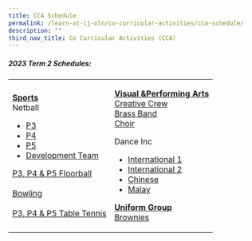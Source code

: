 ```yaml
---
title: CCA Schedule
permalink: /learn-at-ij-oln/co-curricular-activities/cca-schedule/
description: ""
third_nav_title: Co Curricular Activities (CCA)
---
```

<h5>2023 Term 2 Schedules:</h5>
<table>
<tbody>
<tr>
<td>
<p><strong><u>Sports<br></u></strong>Netball</p>
<ul>
<li><a href="/files/2023CCASchedules/T3/T2 - P3 Netball.pdf" target="_blank" rel="noopener">P3</a></li>
<li><a href="/files/2023CCASchedules/T3/T2 - P4 Netball_r1.pdf" target="_blank" rel="noopener">P4</a></li>
<li><a href="/files/2023CCASchedules/T3/T2 - P5 Netball_r1.pdf" target="_blank" rel="noopener">P5</a></li>

<li><a href="/files/2023CCASchedules/T3/T2 - Netball Developmental Team.pdf" target="_blank" rel="noopener">Development Team</a></li>
</ul>
<p><a href="/files/2023CCASchedules/T3/T2 - P3, P4 &amp; P5 Floorball_r1.pdf" target="_blank" rel="noopener">P3, P4 &amp; P5 Floorball</a><br><br>
	<a href="/files/2023CCASchedules/T3/2023OLN_0270A - CCA Schedule 2023 T3 - Bowling.pdf" target="_blank" rel="noopener">Bowling</a><br><br>
	<a href="/files/2023CCASchedules/T3/T2 - Table Tennis_r1.pdf" target="_blank" rel="noopener">P3, P4 &amp;  P5 Table Tennis</a></p>
</td>
<td>
<p><strong><u>Visual &amp;Performing Arts<br></u></strong><a href="/files/2023CCASchedules/T3/T2 - Creative Crew_r1.pdf" target="_blank" rel="noopener">Creative Crew</a><br>
	<a href="/files/2023CCASchedules/T3/T2 - Brass Band_r1.pdf" target="_blank" rel="noopener">Brass Band</a><br>
	<a href="/files/2023CCASchedules/T3/T2 - Choir.pdf" target="_blank" rel="noopener">Choir</a></p>
<p>Dance Inc</p>
<ul>
<li><a href="/files/2023CCASchedules/T3/T2 - Dance Inc 1.pdf" target="_blank" rel="noopener">International 1</a></li>
<li><a href="/files/2023CCASchedules/T3/T2 - Dance Inc 2.pdf" target="_blank" rel="noopener">International 2</a></li>
<li><a href="/files/2023CCASchedules/T3/T2 - Dance Inc 3.pdf" target="_blank" rel="noopener">Chinese</a></li>
<li><a href="/files/2023CCASchedules/T3/T2 - Dance Inc 4.pdf" target="_blank" rel="noopener">Malay</a></li>
</ul>
<p><strong><u>Uniform Group<br></u></strong><a href="/files/2023CCASchedules/T3/T2 - Brownies_r1.pdf" target="_blank" rel="noopener">Brownies</a></p>
</td>
</tr>
</tbody>
</table>